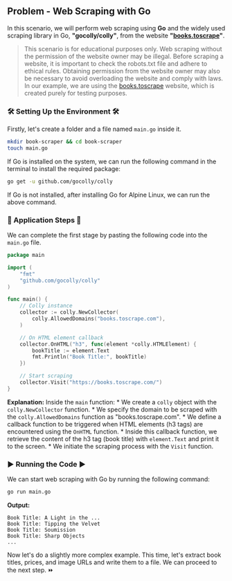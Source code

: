 ## Problem - Web Scraping with Go

In this scenario, we will perform web scraping using **Go** and the widely used scraping library in Go, **"gocolly/colly"**, from the website **"[books.toscrape](https://books.toscrape.com/)"**.

>This scenario is for educational purposes only. Web scraping without the permission of the website owner may be illegal. Before scraping a website, it is important to check the robots.txt file and adhere to ethical rules. Obtaining permission from the website owner may also be necessary to avoid overloading the website and comply with laws. In our example, we are using the [books.toscrape](https://books.toscrape.com/) website, which is created purely for testing purposes.

### 🛠️ Setting Up the Environment 🛠️

Firstly, let's create a folder and a file named `main.go` inside it.

```bash
mkdir book-scraper && cd book-scraper
touch main.go
```

If Go is installed on the system, we can run the following command in the terminal to install the required package:
```bash
go get -u github.com/gocolly/colly
```

If Go is not installed, after installing Go for Alpine Linux, we can run the above command.

### 🚀 Application Steps 🚀

We can complete the first stage by pasting the following code into the `main.go` file.

```go
package main

import (
    "fmt"
    "github.com/gocolly/colly"
)

func main() {
    // Colly instance
    collector := colly.NewCollector(
        colly.AllowedDomains("books.toscrape.com"),
    )

    // On HTML element callback
    collector.OnHTML("h3", func(element *colly.HTMLElement) {
        bookTitle := element.Text
        fmt.Println("Book Title:", bookTitle)
    })

    // Start scraping
    collector.Visit("https://books.toscrape.com/")
}
```

**Explanation:**
  Inside the `main` function:
    * We create a `colly` object with the `colly.NewCollector` function.
    * We specify the domain to be scraped with the `colly.AllowedDomains` function as "books.toscrape.com".
    * We define a callback function to be triggered when HTML elements (h3 tags) are encountered using the `OnHTML` function.
        * Inside this callback function, we retrieve the content of the h3 tag (book title) with `element.Text` and print it to the screen.
    * We initiate the scraping process with the `Visit` function.


### ▶️ Running the Code ▶️

We can start web scraping with Go by running the following command:
```bash
go run main.go
```

**Output:**

```
Book Title: A Light in the ...
Book Title: Tipping the Velvet
Book Title: Soumission
Book Title: Sharp Objects
...
```

Now let's do a slightly more complex example. This time, let's extract book titles, prices, and image URLs and write them to a file.
We can proceed to the next step. ⏩